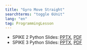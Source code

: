 ```yaml
---
title: "Gyro Move Straight"
searchterms: "toggle 6Unit"
lang: "en"
tag: ProgrammingLesson
---
```

 <ul>
 <li class="ng-binding">SPIKE 2 Python Slides:
 <a href="PyProgrammingLessons/GyroMoveStraight.pptx">PPTX</a>,
 <a href="PyProgrammingLessons/GyroMoveStraight.pdf">PDF</a>
 </li>
 <li class="ng-binding">SPIKE 3 Python Slides:
 <a href="PyProgrammingLessons/SP3GyroMoveStraightPython.pptx">PPTX</a>,
 <a href="PyProgrammingLessons/SP3GyroMoveStraightPython.pdf">PDF</a>
 </li>
 </ul>
